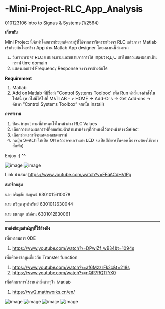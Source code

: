 # -Mini-Project-RLC_App_Analysis
 010123106 Intro to Signals &amp; Systems (1/2564)

**เกี่ยวกับ**

Mini Project นี้จัดทำโดยการประยุกต์ความรู้ที่ได้จากการวิเคราะห์วงจร RLC แล้วภาษา Matlab เข้าด้วยกันโดยสร้าง App ผ่าน Matlab App designer โดยผลงานนี้สามารถ
1. วิเคราะห์วงจร RLC แบบอนุกรมและขนานจากการใส่ Input R,L,C เข้าไปแล้วแสดงผลมาเป็นกราฟ time domain
2. แสดงผลกราฟ Frequency Response ของวงจรข้างต้นได้

**Requirement**
1. Matlab
2. Add on Matlab ที่มีชื่อว่า "Control Systems Toolbox" เพื่อ Run คำสั่งบางคำสั่งในไฟล์นี้ (หากไม่มีให้ไปที่ MATLAB - > HOME -> Add-Ons -> Get Add-ons -> ค้นหา “Control Systems Toolbox” จากนั้น install)

**การทำงาน**
1. ป้อน input ตามที่กำหนดไว้ในหน้าต่าง RLC Values
2. เลือกการแสดงผลกราฟที่ตกคร่อมตัวต้านทานต่างๆที่กำหนดไว้ตรงหน้าต่าง Select
3. เลือกช่วงเวลาที่จะแสดงผลของกราฟ
4. กดปุ่ม Switch ให้เป็น ON แล้วรอจนกว่าแสง LED จะเป็นสีเขียว(ขั้นตอนนี้อาจจะต้องใช้เวลาสักพัก)

Enjoy :) ^^

![image](https://user-images.githubusercontent.com/70587016/142459286-1907bc6a-3d25-46a1-aae8-1a20559879d0.png)
![image](https://user-images.githubusercontent.com/70587016/142465537-1b2c3458-037e-4a64-bc7b-55c295ee2731.png)
   

Link นำเสนอ https://www.youtube.com/watch?v=FEqACdHVIPg

**สมาชิกกลุ่ม**

นาย อริญชัย สมบูรณ์ 6301012610078

นาย ทวีสุข สุทวีทรัพย์ 6301012630044

นาย ธนกฤต สลีอ่อน 6301012630061


--------------------------------------------------------------------------------------------------------------------
**แหล่งข้อมูลสำคัญๆที่ใช้อ้างอิง**


เพื่อหาสมการ ODE
1. https://www.youtube.com/watch?v=DPwIZf_wBB4&t=1094s

เพื่อศึกษาข้อมูลเกี่ยวกับ  Transfer function 
1. https://www.youtube.com/watch?v=af6MzzrFkSc&t=218s
2. https://www.youtube.com/watch?v=nQR7RQTfYX0

เพื่อศึกษาการใช้งานคำสั่งต่างๆใน Matlab 
1. https://ww2.mathworks.cn/en/

![image](https://user-images.githubusercontent.com/70587016/142717830-9d7ae6c1-2acc-443e-bb59-796f92f4853e.png)
![image](https://user-images.githubusercontent.com/70587016/142717833-f4f1fa54-05a5-42a9-87b2-527a780a8ee4.png)
![image](https://user-images.githubusercontent.com/70587016/142717835-1594a5c7-55af-4ce6-9cf7-0698fcefb4a8.png)
![image](https://user-images.githubusercontent.com/70587016/142717868-e09fa724-0fbd-4569-bf65-131bd272cf7b.png)







